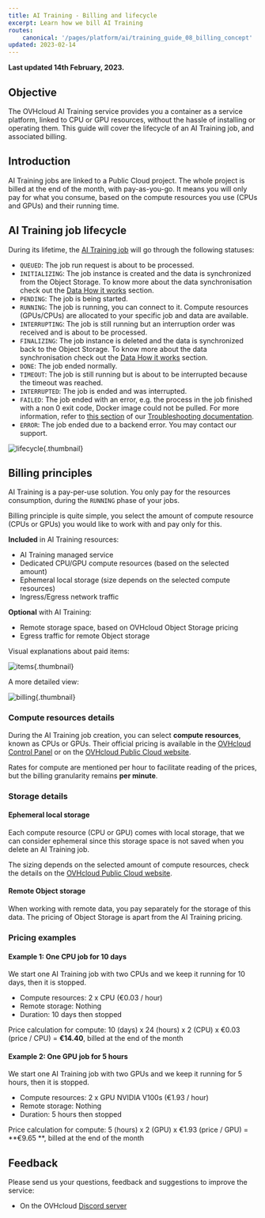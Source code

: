 ```yaml
---
title: AI Training - Billing and lifecycle
excerpt: Learn how we bill AI Training
routes:
    canonical: '/pages/platform/ai/training_guide_08_billing_concept'
updated: 2023-02-14
---
```


**Last updated 14th February, 2023.**

## Objective

The OVHcloud AI Training service provides you a container as a service platform, linked to CPU or GPU resources, without the hassle of installing or operating them. This guide will cover the lifecycle of an AI Training job, and associated billing.

## Introduction

AI Training jobs are linked to a Public Cloud project. The whole project is billed at the end of the month, with pay-as-you-go. It means you will only pay for what you consume, based on the compute resources you use (CPUs and GPUs) and their running time.

## AI Training job lifecycle

During its lifetime, the [AI Training job](/pages/platform/ai/training_guide_03_concepts_jobs) will go through the following statuses:

- `QUEUED`: The job run request is about to be processed.
- `INITIALIZING`: The job instance is created and the data is synchronized from the Object Storage. To know more about the data synchronisation check out the [Data How it works](/pages/platform/ai/gi_02_concepts_data#how-it-works) section.
- `PENDING`: The job is being started.
- `RUNNING`: The job is running, you can connect to it. Compute resources (GPUs/CPUs) are allocated to your specific job and data are available.
- `INTERRUPTING`: The job is still running but an interruption order was received and is about to be processed.
- `FINALIZING`: The job instance is deleted and the data is synchronized back to the Object Storage. To know more about the data synchronisation check out the [Data How it works](/pages/platform/ai/gi_02_concepts_data#how-it-works) section.
- `DONE`: The job ended normally.
- `TIMEOUT`: The job is still running but is about to be interrupted because the timeout was reached.
- `INTERRUPTED`: The job is ended and was interrupted.
- `FAILED`: The job ended with an error, e.g. the process in the job finished with a non 0 exit code, Docker image could not be pulled. For more information, refer to [this section](/pages/platform/ai/training_guide_07_troubleshooting#why-has-my-job-failed) of our [Troubleshooting documentation](/pages/platform/ai/training_guide_07_troubleshooting).
- `ERROR`: The job ended due to a backend error. You may contact our support.

![lifecycle](images/ai.training.lifecycle.png){.thumbnail}

## Billing principles

AI Training is a pay-per-use solution. You only pay for the resources consumption, during the `RUNNING` phase of your jobs.

Billing principle is quite simple, you select the amount of compute resource (CPUs or GPUs) you would like to work with and pay only for this.

**Included** in AI Training resources:

- AI Training managed service
- Dedicated CPU/GPU compute resources (based on the selected amount)
- Ephemeral local storage (size depends on the selected compute resources)
- Ingress/Egress network traffic

**Optional** with AI Training:

- Remote storage space, based on OVHcloud Object Storage pricing
- Egress traffic for remote Object storage

Visual explanations about paid items:

![items](images/ai.training.items.png){.thumbnail}

A more detailed view:

![billing](images/ai.training.billing.png){.thumbnail}

### Compute resources details

During the AI Training job creation, you can select **compute resources**, known as CPUs or GPUs.
Their official pricing is available in the [OVHcloud Control Panel](https://www.ovh.com/auth/?action=gotomanager&from=https://www.ovh.es/&ovhSubsidiary=es) or on the [OVHcloud Public Cloud website](https://www.ovhcloud.com/es-es/public-cloud/prices/).

Rates for compute are mentioned per hour to facilitate reading of the prices, but the billing granularity remains **per minute**.

### Storage details

#### Ephemeral local storage

Each compute resource (CPU or GPU) comes with local storage, that we can consider ephemeral since this storage space is not saved when you delete an AI Training job.

The sizing depends on the selected amount of compute resources, check the details on the [OVHcloud Public Cloud website](https://www.ovhcloud.com/es-es/public-cloud/prices/).

#### Remote Object storage

When working with remote data, you pay separately for the storage of this data.
The pricing of Object Storage is apart from the AI Training pricing.

### Pricing examples

#### Example 1: One CPU job for 10 days

We start one AI Training job with two CPUs and we keep it running for 10 days, then it is stopped.

- Compute resources: 2 x CPU (€0.03 / hour)
- Remote storage: Nothing
- Duration: 10 days then stopped

Price calculation for compute: 10 (days) x 24 (hours) x 2 (CPU) x €0.03 (price / CPU) = **€14.40**, billed at the end of the month

#### Example 2: One GPU job for 5 hours

We start one AI Training job with two GPUs and we keep it running for 5 hours, then it is stopped.

- Compute resources: 2 x GPU NVIDIA V100s (€1.93 / hour)
- Remote storage: Nothing
- Duration: 5 hours then stopped

Price calculation for compute: 5 (hours) x 2 (GPU) x €1.93 (price / GPU) = **€9.65 **, billed at the end of the month

## Feedback

Please send us your questions, feedback and suggestions to improve the service:

- On the OVHcloud [Discord server](https://discord.com/invite/vXVurFfwe9)
